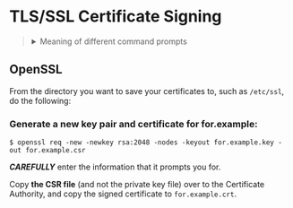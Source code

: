 # TLS/SSL Certificate Signing

> <details>
> <summary>Meaning of different command prompts</summary>
> Unix/Linux: <code>$</code>: can be run as normal user<br>
> Unix/Linux: <code>#</code>: must be run as root (or with <code>sudo</code>)<br>
> Windows: <code>></code>: Command Prompt or PowerShell<br>
> Windows: <code>PS></code>: PowerShell only<br>
> Unix/Linux and Windows: <code>$/></code>,<code>#/></code>: Works in Windows and Unix/Linux.
> </details>

## OpenSSL

From the directory you want to save your certificates to, such as `/etc/ssl`, do the following:

### Generate a new key pair and certificate for for.example:
`$ openssl req -new -newkey rsa:2048 -nodes -keyout for.example.key -out for.example.csr`

***CAREFULLY*** enter the information that it prompts you for.

Copy **the CSR file** (and not the private key file) over to the Certificate Authority, and
copy the signed certificate to `for.example.crt`.
